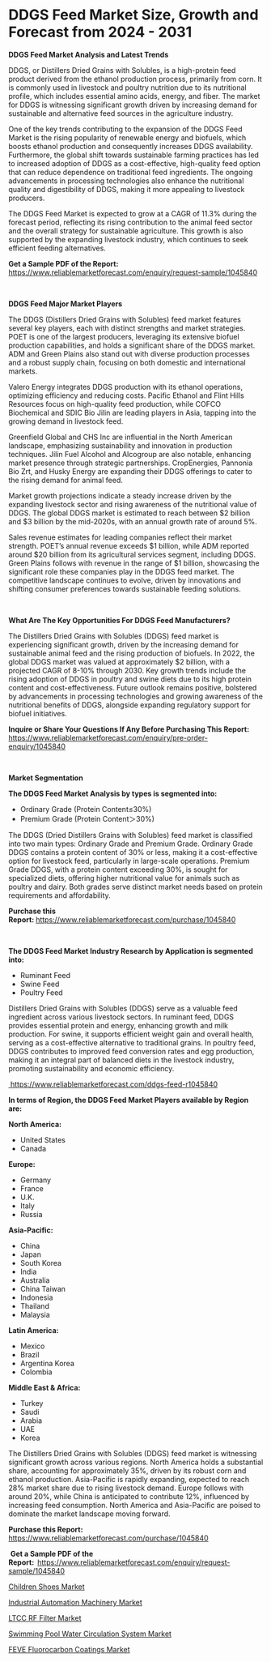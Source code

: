 <p><h1>DDGS Feed Market Size, Growth and Forecast from 2024 - 2031</h1></p><p><strong>DDGS Feed Market Analysis and Latest Trends</strong></p>
<p><p>DDGS, or Distillers Dried Grains with Solubles, is a high-protein feed product derived from the ethanol production process, primarily from corn. It is commonly used in livestock and poultry nutrition due to its nutritional profile, which includes essential amino acids, energy, and fiber. The market for DDGS is witnessing significant growth driven by increasing demand for sustainable and alternative feed sources in the agriculture industry.</p><p>One of the key trends contributing to the expansion of the DDGS Feed Market is the rising popularity of renewable energy and biofuels, which boosts ethanol production and consequently increases DDGS availability. Furthermore, the global shift towards sustainable farming practices has led to increased adoption of DDGS as a cost-effective, high-quality feed option that can reduce dependence on traditional feed ingredients. The ongoing advancements in processing technologies also enhance the nutritional quality and digestibility of DDGS, making it more appealing to livestock producers.</p><p>The DDGS Feed Market is expected to grow at a CAGR of 11.3% during the forecast period, reflecting its rising contribution to the animal feed sector and the overall strategy for sustainable agriculture. This growth is also supported by the expanding livestock industry, which continues to seek efficient feeding alternatives.</p></p>
<p><strong>Get a Sample PDF of the Report:&nbsp;</strong> <a href="https://www.reliablemarketforecast.com/enquiry/request-sample/1045840?utm_campaign=1134&utm_medium=2&utm_source=Github&utm_content=ia&utm_term=11102024&utm_id=ddgs-feed">https://www.reliablemarketforecast.com/enquiry/request-sample/1045840</a></p>
<p>&nbsp;</p>
<p><strong>DDGS Feed Major Market Players</strong></p>
<p><p>The DDGS (Distillers Dried Grains with Solubles) feed market features several key players, each with distinct strengths and market strategies. POET is one of the largest producers, leveraging its extensive biofuel production capabilities, and holds a significant share of the DDGS market. ADM and Green Plains also stand out with diverse production processes and a robust supply chain, focusing on both domestic and international markets.</p><p>Valero Energy integrates DDGS production with its ethanol operations, optimizing efficiency and reducing costs. Pacific Ethanol and Flint Hills Resources focus on high-quality feed production, while COFCO Biochemical and SDIC Bio Jilin are leading players in Asia, tapping into the growing demand in livestock feed.</p><p>Greenfield Global and CHS Inc are influential in the North American landscape, emphasizing sustainability and innovation in production techniques. Jilin Fuel Alcohol and Alcogroup are also notable, enhancing market presence through strategic partnerships. CropEnergies, Pannonia Bio Zrt, and Husky Energy are expanding their DDGS offerings to cater to the rising demand for animal feed.</p><p>Market growth projections indicate a steady increase driven by the expanding livestock sector and rising awareness of the nutritional value of DDGS. The global DDGS market is estimated to reach between $2 billion and $3 billion by the mid-2020s, with an annual growth rate of around 5%.</p><p>Sales revenue estimates for leading companies reflect their market strength. POET’s annual revenue exceeds $1 billion, while ADM reported around $20 billion from its agricultural services segment, including DDGS. Green Plains follows with revenue in the range of $1 billion, showcasing the significant role these companies play in the DDGS feed market. The competitive landscape continues to evolve, driven by innovations and shifting consumer preferences towards sustainable feeding solutions.</p></p>
<p>&nbsp;</p>
<p><strong>What Are The Key Opportunities For DDGS Feed Manufacturers?</strong></p>
<p><p>The Distillers Dried Grains with Solubles (DDGS) feed market is experiencing significant growth, driven by the increasing demand for sustainable animal feed and the rising production of biofuels. In 2022, the global DDGS market was valued at approximately $2 billion, with a projected CAGR of 8-10% through 2030. Key growth trends include the rising adoption of DDGS in poultry and swine diets due to its high protein content and cost-effectiveness. Future outlook remains positive, bolstered by advancements in processing technologies and growing awareness of the nutritional benefits of DDGS, alongside expanding regulatory support for biofuel initiatives.</p></p>
<p><strong>Inquire or Share Your Questions If Any Before Purchasing This Report:</strong> <a href="https://www.reliablemarketforecast.com/enquiry/pre-order-enquiry/1045840?utm_campaign=1134&utm_medium=2&utm_source=Github&utm_content=ia&utm_term=11102024&utm_id=ddgs-feed">https://www.reliablemarketforecast.com/enquiry/pre-order-enquiry/1045840</a></p>
<p>&nbsp;</p>
<p><strong>Market Segmentation</strong></p>
<p><strong>The DDGS Feed Market Analysis by types is segmented into:</strong></p>
<p><ul><li>Ordinary Grade (Protein Content≤30%)</li><li>Premium Grade (Protein Content＞30%)</li></ul></p>
<p><p>The DDGS (Dried Distillers Grains with Solubles) feed market is classified into two main types: Ordinary Grade and Premium Grade. Ordinary Grade DDGS contains a protein content of 30% or less, making it a cost-effective option for livestock feed, particularly in large-scale operations. Premium Grade DDGS, with a protein content exceeding 30%, is sought for specialized diets, offering higher nutritional value for animals such as poultry and dairy. Both grades serve distinct market needs based on protein requirements and affordability.</p></p>
<p><strong>Purchase this Report:&nbsp;</strong><a href="https://www.reliablemarketforecast.com/purchase/1045840?utm_campaign=1134&utm_medium=2&utm_source=Github&utm_content=ia&utm_term=11102024&utm_id=ddgs-feed">https://www.reliablemarketforecast.com/purchase/1045840</a></p>
<p>&nbsp;</p>
<p><strong>The DDGS Feed Market Industry Research by Application is segmented into:</strong></p>
<p><ul><li>Ruminant Feed</li><li>Swine Feed</li><li>Poultry Feed</li></ul></p>
<p><p>Distillers Dried Grains with Solubles (DDGS) serve as a valuable feed ingredient across various livestock sectors. In ruminant feed, DDGS provides essential protein and energy, enhancing growth and milk production. For swine, it supports efficient weight gain and overall health, serving as a cost-effective alternative to traditional grains. In poultry feed, DDGS contributes to improved feed conversion rates and egg production, making it an integral part of balanced diets in the livestock industry, promoting sustainability and economic efficiency.</p></p>
<p><a href="https://www.reliablemarketforecast.com/ddgs-feed-r1045840?utm_campaign=1134&utm_medium=2&utm_source=Github&utm_content=ia&utm_term=11102024&utm_id=ddgs-feed">&nbsp;https://www.reliablemarketforecast.com/ddgs-feed-r1045840</a></p>
<p><strong>In terms of Region, the DDGS Feed Market Players available by Region are:</strong></p>
<p>
    <p> <strong> North America: </strong>
        <ul>
            <li>United States</li>
            <li>Canada</li>
        </ul>
        </p> 
    <p> <strong> Europe: </strong>
        <ul>
            <li>Germany</li>
            <li>France</li>
            <li>U.K.</li>
            <li>Italy</li>
            <li>Russia</li>
        </ul>
        </p> 
    <p> <strong> Asia-Pacific: </strong>
        <ul>
            <li>China</li>
            <li>Japan</li>
            <li>South Korea</li>
            <li>India</li>
            <li>Australia</li>
            <li>China Taiwan</li>
            <li>Indonesia</li>
            <li>Thailand</li>
            <li>Malaysia</li>
        </ul>
        </p> 
    <p> <strong> Latin America: </strong>
        <ul>
            <li>Mexico</li>
            <li>Brazil</li>
            <li>Argentina Korea</li>
            <li>Colombia</li>
        </ul>
        </p> 
    <p> <strong> Middle East & Africa: </strong>
        <ul>
            <li>Turkey</li>
            <li>Saudi</li>
            <li>Arabia</li>
            <li>UAE</li>
            <li>Korea</li>
        </ul>
    </p>
    </p>
<p><p>The Distillers Dried Grains with Solubles (DDGS) feed market is witnessing significant growth across various regions. North America holds a substantial share, accounting for approximately 35%, driven by its robust corn and ethanol production. Asia-Pacific is rapidly expanding, expected to reach 28% market share due to rising livestock demand. Europe follows with around 20%, while China is anticipated to contribute 12%, influenced by increasing feed consumption. North America and Asia-Pacific are poised to dominate the market landscape moving forward.</p></p>
<p><strong>Purchase this Report: </strong><a href="https://www.reliablemarketforecast.com/purchase/1045840?utm_campaign=1134&utm_medium=2&utm_source=Github&utm_content=ia&utm_term=11102024&utm_id=ddgs-feed">https://www.reliablemarketforecast.com/purchase/1045840</a></p>
<p>&nbsp;<strong>Get a Sample PDF of the Report:&nbsp;&nbsp;</strong><a href="https://www.reliablemarketforecast.com/enquiry/request-sample/1045840?utm_campaign=1134&utm_medium=2&utm_source=Github&utm_content=ia&utm_term=11102024&utm_id=ddgs-feed">https://www.reliablemarketforecast.com/enquiry/request-sample/1045840</a></p>
<p><strong></strong></p>
<p><p><a href="https://www.linkedin.com/pulse/global-children-shoes-market-landscape-future-trends-dzkxe?utm_campaign=1134&utm_medium=2&utm_source=Github&utm_content=ia&utm_term=11102024&utm_id=ddgs-feed">Children Shoes Market</a></p><p><a href="https://issuu.com/reportprime-2/docs/industrial-automation-machinery-mar_08dde644744a2a?utm_campaign=1134&utm_medium=2&utm_source=Github&utm_content=ia&utm_term=11102024&utm_id=ddgs-feed">Industrial Automation Machinery Market</a></p><p><a href="https://www.linkedin.com/pulse/opportunities-challenges-ltcc-rf-filter-market-strategic-5ppwe?utm_campaign=1134&utm_medium=2&utm_source=Github&utm_content=ia&utm_term=11102024&utm_id=ddgs-feed">LTCC RF Filter Market</a></p><p><a href="https://issuu.com/reportprime-2/docs/swimming-pool-water-circulation-sys_b48fb1e2450251?utm_campaign=1134&utm_medium=2&utm_source=Github&utm_content=ia&utm_term=11102024&utm_id=ddgs-feed">Swimming Pool Water Circulation System Market</a></p><p><a href="https://www.linkedin.com/pulse/feve-fluorocarbon-coatings-market-maturity-analysis-regional-0iwcc?utm_campaign=1134&utm_medium=2&utm_source=Github&utm_content=ia&utm_term=11102024&utm_id=ddgs-feed">FEVE Fluorocarbon Coatings Market</a></p></p>